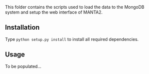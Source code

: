 This folder contains the scripts used to load the data to the MongoDB system and setup the web interface of MANTA2.

## Installation
Type `python setup.py install` to install all required dependencies.

## Usage
To be populated...
